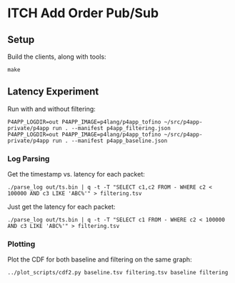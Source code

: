 # ITCH Add Order Pub/Sub

## Setup

Build the clients, along with tools:

    make


## Latency Experiment

Run with and without filtering:

    P4APP_LOGDIR=out P4APP_IMAGE=p4lang/p4app_tofino ~/src/p4app-private/p4app run . --manifest p4app_filtering.json
    P4APP_LOGDIR=out P4APP_IMAGE=p4lang/p4app_tofino ~/src/p4app-private/p4app run . --manifest p4app_baseline.json


### Log Parsing

Get the timestamp vs. latency for each packet:

    ./parse_log out/ts.bin | q -t -T "SELECT c1,c2 FROM - WHERE c2 < 100000 AND c3 LIKE 'ABC%'" > filtering.tsv

Just get the latency for each packet:

    ./parse_log out/ts.bin | q -t -T "SELECT c1 FROM - WHERE c2 < 100000 AND c3 LIKE 'ABC%'" > filtering.tsv


### Plotting

Plot the CDF for both baseline and filtering on the same graph:

    ../plot_scripts/cdf2.py baseline.tsv filtering.tsv baseline filtering
